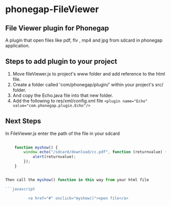 phonegap-FileViewer
===================
## File Viewer plugin for Phonegap ##
A plugin that open files like pdf, flv , mp4 and jpg from sdcard in phonegap application.

## Steps to add plugin to your project ##
1. Move fileViewer.js to project's www folder and add reference to the html file. 
2. Create a folder called 'com/phonegap/plugin/' within your project's src/ folder.
3. And copy the Echo.java file into that new folder.
4. Add the following to res/xml/config.xml file `<plugin name="Echo" value="com.phonegap.plugin.Echo"/>`

## Next Steps ##

In FileViewer.js enter the path of the file in your sdcard

```javascript
    
    function myshow() {
        window.echo("/sdcard/download/cc.pdf", function (returnvalue) {
            alert(returnvalue); 
        });
    }


Then call the myshow() function in this way from your html file

```javascript

          <a href="#" onclick="myshow()">open file</a>

  
